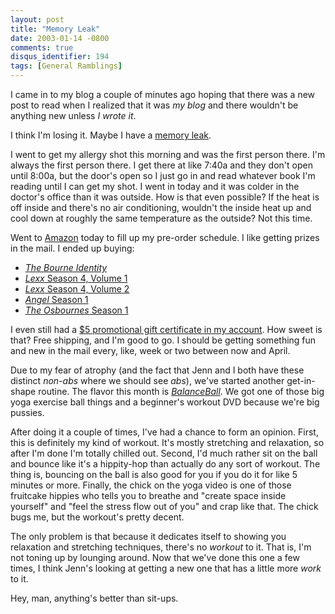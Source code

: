 ```yaml
---
layout: post
title: "Memory Leak"
date: 2003-01-14 -0800
comments: true
disqus_identifier: 194
tags: [General Ramblings]
---
```

I came in to my blog a couple of minutes ago hoping that there was a new
post to read when I realized that it was *my blog* and there wouldn't be
anything new unless *I wrote it*.
 
 I think I'm losing it. Maybe I have a [memory
leak](/archive/2002/06/18/medal-of-kylie.aspx).
 
 I went to get my allergy shot this morning and was the first person
there. I'm always the first person there. I get there at like 7:40a and
they don't open until 8:00a, but the door's open so I just go in and
read whatever book I'm reading until I can get my shot. I went in today
and it was colder in the doctor's office than it was outside. How is
that even possible? If the heat is off inside and there's no air
conditioning, wouldn't the inside heat up and cool down at roughly the
same temperature as the outside? Not this time.
 
 Went to
[Amazon](http://www.amazon.com/exec/obidos/redirect-home/mhsvortex)
today to fill up my pre-order schedule. I like getting prizes in the
mail. I ended up buying:

-   [*The Bourne
    Identity*](http://www.amazon.com/exec/obidos/ASIN/B00003CXXM/mhsvortex)
-   [*Lexx* Season 4, Volume
    1](http://www.amazon.com/exec/obidos/ASIN/B00007L4O6/mhsvortex)
-   [*Lexx* Season 4, Volume
    2](http://www.amazon.com/exec/obidos/ASIN/B000083C4A/mhsvortex)
-   [*Angel* Season
    1](http://www.amazon.com/exec/obidos/ASIN/B00005JLEW/mhsvortex)
-   [*The Osbournes* Season
    1](http://www.amazon.com/exec/obidos/ASIN/B00005JLBW/mhsvortex)

I even still had a [\$5 promotional gift certificate in my
account](/archive/2002/12/02/turkeys-bring-amazon-developments.aspx).
How sweet is that? Free shipping, and I'm good to go. I should be
getting something fun and new in the mail every, like, week or two
between now and April.
 
 Due to my fear of atrophy (and the fact that Jenn and I both have these
distinct *non-abs* where we should see *abs*), we've started another
get-in-shape routine. The flavor this month is
[*BalanceBall*](http://www.amazon.com/exec/obidos/ASIN/B00006IX6L/mhsvortex).
We got one of those big yoga exercise ball things and a beginner's
workout DVD because we're big pussies.
 
 After doing it a couple of times, I've had a chance to form an opinion.
First, this is definitely my kind of workout. It's mostly stretching and
relaxation, so after I'm done I'm totally chilled out. Second, I'd much
rather sit on the ball and bounce like it's a hippity-hop than actually
do any sort of workout. The thing is, bouncing on the ball is also good
for you if you do it for like 5 minutes or more. Finally, the chick on
the yoga video is one of those fruitcake hippies who tells you to
breathe and "create space inside yourself" and "feel the stress flow out
of you" and crap like that. The chick bugs me, but the workout's pretty
decent.
 
 The only problem is that because it dedicates itself to showing you
relaxation and stretching techniques, there's no *workout* to it. That
is, I'm not toning up by lounging around. Now that we've done this one a
few times, I think Jenn's looking at getting a new one that has a little
more *work* to it.
 
 Hey, man, anything's better than sit-ups.
